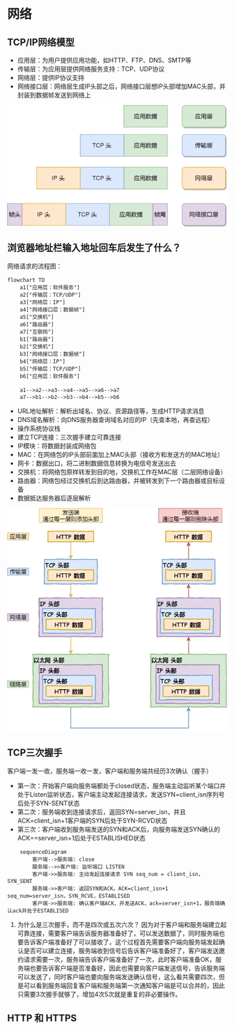 # 网络

## TCP/IP网络模型

- 应用层：为用户提供应用功能，如HTTP、FTP、DNS、SMTP等
- 传输层：为应用层提供网络服务支持：TCP、UDP协议
- 网络层：提供IP协议支持
- 网络接口层：网络层生成IP头部之后，网络接口层想IP头部增加MAC头部，并封装到数据帧发送到网络上

![TCP/IP网络模型封装模式](./img/tcpip_layer.webp)

## 浏览器地址栏输入地址回车后发生了什么？
网络请求的流程图：
```mermaid
flowchart TD
    a1["应用层：软件服务"]
    a2["传输层：TCP/UDP"]
    a3["网络层：IP"]
    a4["网络接口层：数据帧"]
    a5["交换机"]
    a6["路由器"]
    a7["互联网"]
    b1["路由器"]
    b2["交换机"]
    b3["网络接口层：数据帧"]
    b4["网络层：IP"]
    b5["传输层：TCP/UDP"]
    b6["应用层：软件服务"]

    a1-->a2-->a3-->a4-->a5-->a6-->a7
    a7-->b1-->b2-->b3-->b4-->b5-->b6
```

- URL地址解析：解析出域名、协议、资源路径等，生成HTTP请求消息
- DNS域名解析：向DNS服务器查询域名对应的IP（先查本地，再查远程）
- 操作系统协议栈
- 建立TCP连接：三次握手建立可靠连接
- IP模块：将数据封装成网络包
- MAC：在网络包的IP头部前面加上MAC头部（接收方和发送方的MAC地址）
- 网卡：数据出口，将二进制数据信息转换为电信号发送出去
- 交换机：将网络包原样转发到目的地，交换机工作在MAC层（二层网络设备）
- 路由器：网络包经过交换机后到达路由器，并被转发到下一个路由器或目标设备
- 数据抵达服务器后逐层解析

![数据在网络的传输](./img/client-server.webp)



## TCP三次握手
客户端一发一收，服务端一收一发，客户端和服务端共经历3次确认（握手）
- 第一次：开始客户端向服务端都处于closed状态，服务端主动监听某个端口并处于Listen监听状态，客户端主动发起连接请求，发送SYN=client_isn序列号后处于SYN-SENT状态
- 第二次：服务端收到连接请求后，返回SYN=server_isn，并且ACK=client_isn+1客户端的SYN后处于SYN-RCVD状态
- 第三次：客户端收到服务端发送的SYN和ACK后，向服务端发送SYN确认的ACK==server_isn+1后处于ESTABLISHED状态

```mermaid
    sequenceDiagram
        客户端-->服务端: close
        服务端-->>客户端: 监听端口 LISTEN
        客户端->>服务端: 主动发起连接请求 SYN seq_num = client_isn，SYN_SENT
        服务端->>客户端: 返回SYN和ACK，ACK=client_isn+1 seq_num=server_isn，SYN_RCVE，ESTABLISED
        客户端->>服务端: 确认客户端ACK，并发送ACK，ack=server_isn+1，服务端确认ack并处于ESTABLISED

```
1. 为什么是三次握手，而不是四次或五次六次？
   因为对于客户端和服务端建立起可靠连接，需要客户端告诉服务器准备好了，可以发送数据了，同时服务端也要告诉客户端准备好了可以接收了，这个过程首先需要客户端向服务端发起确认是否可以建立连接，服务端收到信号后告诉客户端准备好了，客户端发送邀约请求需要一次，服务端告诉客户端准备好了一次，此时客户端准备OK，服务端也要告诉客户端是否准备好，因此也需要向客户端发送信号，告诉服务端可以发送了，同时客户端也要向服务端发送确认信号，这么看共需要四次，但是可以看到服务端回复客户端和服务端第一次通知客户端是可以合并的，因此只需要3次握手就够了，增加4次5次就是重复的非必要操作。

## HTTP 和 HTTPS